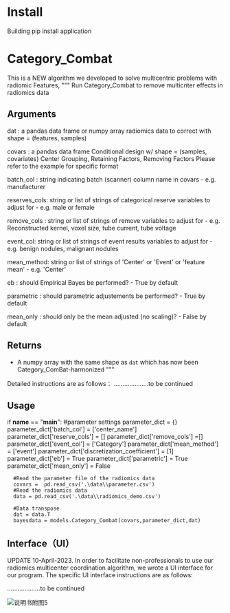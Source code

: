 # Install
  Building pip install application

# Category_Combat
This is a NEW algorithm we developed to solve multicentric problems with radiomic Features,
"""
Run Category_Combat to remove multicnter effects in radiomics data

Arguments
---------
dat : a pandas data frame or numpy array
    radiomics data to correct with shape = (features, samples)

covars : a pandas data frame Conditional design w/ shape = (samples, covariates)
    Center Grouping, Retaining Factors, Removing Factors
    Please refer to the example for specific format
    
batch_col : string indicating batch (scanner) column name in covars
    - e.g. manufacturer
    
reserves_cols: string or list of strings of categorical reserve variables to adjust for
    - e.g. male or female
    
remove_cols : string or list of strings of remove variables to adjust for
    - e.g. Reconstructed kernel, voxel size, tube current, tube voltage

event_col: string or list of strings of event results variables to adjust for
    - e.g. benign nodules, malignant nodules
    
mean_method: string or list of strings of 'Center' or 'Event' or 'feature mean'
    - e.g. 'Center'
    
eb : should Empirical Bayes be performed?
    - True by default

parametric : should parametric adjustements be performed?
    - True by default

mean_only : should only be the mean adjusted (no scaling)?
    - False by default
   
Returns
-------
- A numpy array with the same shape as `dat` which has now been Category_ComBat-harmonized
"""

Detailed instructions are as follows：
....................to be continued
 
Usage
-------
  if __name__ == "__main__":
      #parameter settings
      parameter_dict = {}
      parameter_dict['batch_col'] = ['center_name']
      parameter_dict['reserve_cols'] = []
      parameter_dict['remove_cols'] =[]
      parameter_dict['event_col'] = ['Category']
      parameter_dict['mean_method'] = ['event']
      parameter_dict['discretization_coefficient'] = [1]
      parameter_dict['eb'] = True
      parameter_dict['parametric'] = True
      parameter_dict['mean_only'] = False

      #Read the parameter file of the radiomics data
      covars =  pd.read_csv('.\data\\parameter.csv')
      #Read the radiomics data
      data = pd.read_csv('.\data\\radiomics_demo.csv')

      #Data transpose
      dat = data.T
      bayesdata = models.Category_Combat(covars,parameter_dict,dat)
    




Interface（UI）
-------
UPDATE 10-April-2023.
In order to facilitate non-professionals to use our radiomics multicenter coordination algorithm, we wrote a UI interface for our program. The specific UI interface instructions are as follows:

...................to be continued

![说明书附图5](https://user-images.githubusercontent.com/126137162/231396651-17b1e989-f3d1-417d-8fe1-0c11405f3c33.png)



